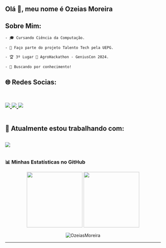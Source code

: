 <h2>Olá 👋, meu nome é Ozeias Moreira</h2>
<h2>Sobre Mim:</h2>
  <div>
    
    - 🎓 Cursando Ciência da Computação.
    
    - 💼 Faço parte do projeto Talento Tech pela UEPG.
    
    - 🏆 3º Lugar 🥉 AgroHackathon - GeniusCon 2024.
    
    - 🚀 Buscando por conhecimento!
  </div>
<h2>🌐 Redes Socias:<h2>
  <div style="display: flex">
<p align="center">
  <a href="https://www.linkedin.com/in/ozeiasmoreira">
    <img src="https://skillicons.dev/icons?i=linkedin" />
  </a>
    <a href="https://www.instagram.com/_ozmoreiraa">
    <img src="https://skillicons.dev/icons?i=instagram" />
  </a>
      <a href="https://www.ozmoreira17@gmail.com">
    <img src="https://skillicons.dev/icons?i=gmail" />
  </a>
</p>
</div>
<h2>🚀 Atualmente estou trabalhando com:</h2>
<div style="display: flex">
  
<p align="center">
  <a href="https://skillicons.dev">
    <img src="https://skillicons.dev/icons?i=java,spring,react,postgres,docker,c" />
  </a>
</p>

</div>

<div >

### 📊 Minhas Estatísticas no GitHub

<p align="center">
  <img height="180em" src="https://github-readme-stats.vercel.app/api?username=OzeiasMoreira&theme=highcontrast&hide_border=false&include_all_commits=false&count_private=false"/>
  <img height="180em" src="https://github-readme-stats.vercel.app/api/top-langs/?username=OzeiasMoreira&theme=highcontrast&hide_border=false&include_all_commits=false&count_private=false&layout=compact"/>
</p>
<p align="center">
  <img align="center" src="https://github-readme-streak-stats.herokuapp.com/?user=OzeiasMoreira&theme=highcontrast&hide_border=false" alt="OzeiasMoreira" />
</p>

---
 
</div>

